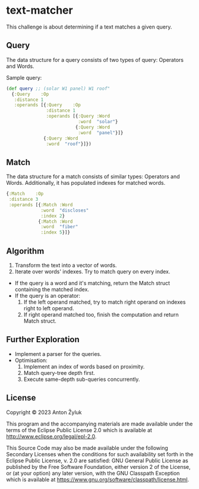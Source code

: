 # text-matcher

This challenge is about determining if a text matches a given query.


## Query

The data structure for a query consists of two types of query: Operators and Words.

Sample query:

```clojure
(def query ;; (solar W1 panel) W1 roof"
  {:Query    :Op
   :distance 1
   :operands [{:Query    :Op
               :distance 1
               :operands [{:Query :Word
                           :word  "solar"}
                          {:Query :Word
                           :word  "panel"}]}
              {:Query :Word
               :word  "roof"}]})
```

## Match

The data structure for a match consists of similar types: Operators and Words.
Additionally, it has populated indexes for matched words.

```clojure
{:Match    :Op
 :distance 3
 :operands [{:Match :Word
             :word  "discloses"
             :index 2}
            {:Match :Word
             :word  "fiber"
             :index 5}]}
```

## Algorithm

1. Transform the text into a vector of words.
2. Iterate over words' indexes. Try to match query on every index.
  - If the query is a word and it's matching, return the Match struct containing the matched index.
  - If the query is an operator:
    1. If the left operand matched, try to match right operand on indexes right to left operand.
    2. If right operand matched too, finish the computation and return Match struct.


## Further Exploration

* Implement a parser for the queries.
* Optimisation: 
  1. Implement an index of words based on proximity.
  2. Match query-tree depth first.
  3. Execute same-depth sub-queries concurrently.



## License

Copyright © 2023 Anton Žyluk

This program and the accompanying materials are made available under the
terms of the Eclipse Public License 2.0 which is available at
http://www.eclipse.org/legal/epl-2.0.

This Source Code may also be made available under the following Secondary
Licenses when the conditions for such availability set forth in the Eclipse
Public License, v. 2.0 are satisfied: GNU General Public License as published by
the Free Software Foundation, either version 2 of the License, or (at your
option) any later version, with the GNU Classpath Exception which is available
at https://www.gnu.org/software/classpath/license.html.
